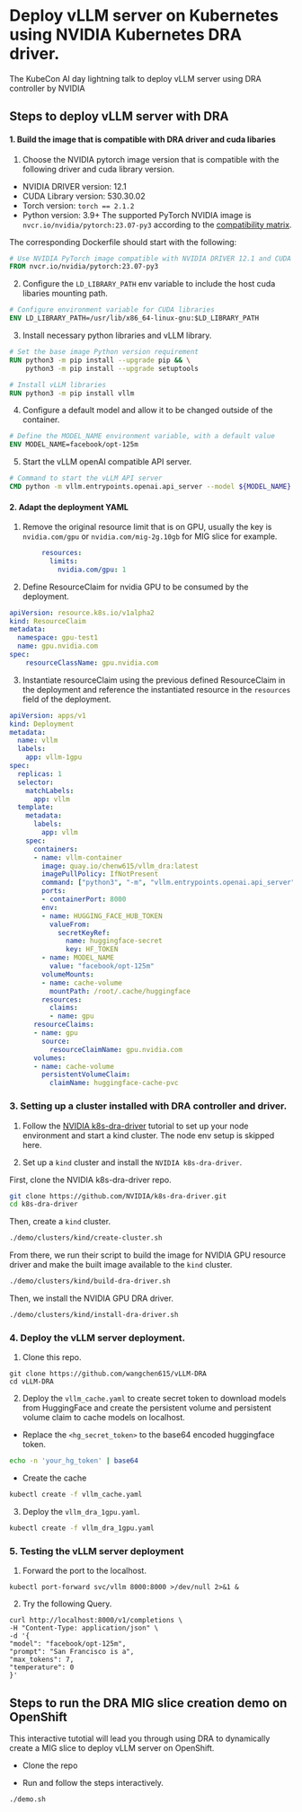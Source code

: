 # Deploy vLLM server on Kubernetes using NVIDIA Kubernetes DRA driver.
The KubeCon AI day lightning talk to deploy vLLM server using DRA controller by NVIDIA

## Steps to deploy vLLM server with DRA

#### 1. Build the image that is compatible with DRA driver and cuda libaries
1. Choose the NVIDIA pytorch image version that is compatible with the following driver and cuda library version.
- NVIDIA DRIVER version: 12.1
- CUDA Library version: 530.30.02
- Torch version: `torch == 2.1.2`
- Python version: 3.9+
The supported PyTorch NVIDIA image is `nvcr.io/nvidia/pytorch:23.07-py3` according to the [compatibility matrix](https://docs.nvidia.com/deeplearning/frameworks/support-matrix/index.html).

The corresponding Dockerfile should start with the following:
```dockerfile
# Use NVIDIA PyTorch image compatible with NVIDIA DRIVER 12.1 and CUDA Library 530.30.02
FROM nvcr.io/nvidia/pytorch:23.07-py3

```


2. Configure the `LD_LIBRARY_PATH` env variable to include the host cuda libaries mounting path.
```dockerfile
# Configure environment variable for CUDA libraries
ENV LD_LIBRARY_PATH=/usr/lib/x86_64-linux-gnu:$LD_LIBRARY_PATH
```

3. Install necessary python libraries and vLLM library.
```dockerfile
# Set the base image Python version requirement
RUN python3 -m pip install --upgrade pip && \
    python3 -m pip install --upgrade setuptools

# Install vLLM libraries
RUN python3 -m pip install vllm
```

4. Configure a default model and allow it to be changed outside of the container.
```dockerfile
# Define the MODEL_NAME environment variable, with a default value
ENV MODEL_NAME=facebook/opt-125m
```

5. Start the vLLM openAI compatible API server.
```dockerfile
# Command to start the vLLM API server
CMD python -m vllm.entrypoints.openai.api_server --model ${MODEL_NAME}
```

#### 2. Adapt the deployment YAML
1. Remove the original resource limit that is on GPU, usually the key is `nvidia.com/gpu` or `nvidia.com/mig-2g.10gb` for MIG slice for example.
```yaml
        resources:
          limits:
            nvidia.com/gpu: 1
```

2. Define ResourceClaim for nvidia GPU to be consumed by the deployment.
```yaml
apiVersion: resource.k8s.io/v1alpha2
kind: ResourceClaim
metadata:
  namespace: gpu-test1
  name: gpu.nvidia.com
spec:
    resourceClassName: gpu.nvidia.com
```

3. Instantiate resourceClaim using the previous defined ResourceClaim in the deployment and reference the instantiated resource in the `resources` field of the deployment.
```yaml
apiVersion: apps/v1
kind: Deployment
metadata:
  name: vllm
  labels:
    app: vllm-1gpu
spec:
  replicas: 1
  selector:
    matchLabels:
      app: vllm
  template:
    metadata:
      labels:
        app: vllm
    spec:
      containers:
      - name: vllm-container
        image: quay.io/chenw615/vllm_dra:latest
        imagePullPolicy: IfNotPresent
        command: ["python3", "-m", "vllm.entrypoints.openai.api_server", "--model", "${MODEL_NAME}"]
        ports:
        - containerPort: 8000
        env:
        - name: HUGGING_FACE_HUB_TOKEN
          valueFrom:
            secretKeyRef:
              name: huggingface-secret
              key: HF_TOKEN
        - name: MODEL_NAME
          value: "facebook/opt-125m"
        volumeMounts:
        - name: cache-volume
          mountPath: /root/.cache/huggingface
        resources:
          claims:
          - name: gpu
      resourceClaims:
      - name: gpu
        source:
          resourceClaimName: gpu.nvidia.com
      volumes:
      - name: cache-volume
        persistentVolumeClaim:
          claimName: huggingface-cache-pvc
```

### 3. Setting up a cluster installed with DRA controller and driver.
1. Follow the [NVIDIA k8s-dra-driver](https://github.com/NVIDIA/k8s-dra-driver/tree/main) tutorial to set up your node environment and start a kind cluster. The node env setup is skipped here.

2. Set up a `kind` cluster and install the `NVIDIA k8s-dra-driver`.

First, clone the NVIDIA k8s-dra-driver repo.
```bash
git clone https://github.com/NVIDIA/k8s-dra-driver.git
cd k8s-dra-driver
```

Then, create a `kind` cluster.
```bash
./demo/clusters/kind/create-cluster.sh
```

From there, we run their script to build the image for NVIDIA GPU resource driver and make the built image available to the `kind` cluster.
```bash
./demo/clusters/kind/build-dra-driver.sh
```

Then, we install the NVIDIA GPU DRA driver.
```bash
./demo/clusters/kind/install-dra-driver.sh
```

### 4. Deploy the vLLM server deployment.
1. Clone this repo.
```
git clone https://github.com/wangchen615/vLLM-DRA
cd vLLM-DRA
```

2. Deploy the `vllm_cache.yaml` to create secret token to download models from HuggingFace and create the persistent volume and persistent volume claim to cache models on localhost.

- Replace the `<hg_secret_token>` to the base64 encoded huggingface token.
```bash
echo -n 'your_hg_token' | base64
```

- Create the cache
```bash
kubectl create -f vllm_cache.yaml
```

3. Deploy the `vllm_dra_1gpu.yaml`.
```bash
kubectl create -f vllm_dra_1gpu.yaml
```

### 5. Testing the vLLM server deployment
1. Forward the port to the localhost.
```
kubectl port-forward svc/vllm 8000:8000 >/dev/null 2>&1 &
```

2. Try the following Query.
```
curl http://localhost:8000/v1/completions \
-H "Content-Type: application/json" \
-d '{
"model": "facebook/opt-125m",
"prompt": "San Francisco is a",
"max_tokens": 7,
"temperature": 0
}'
```

## Steps to run the DRA MIG slice creation demo on OpenShift
This interactive tutotial will lead you through using DRA to dynamically create a MIG slice to deploy vLLM server on OpenShift.

- Clone the repo
  
- Run and follow the steps interactively.
  
```bash
./demo.sh
```

